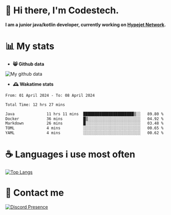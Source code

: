 # 👋 Hi there, I'm Codestech.
**I am a junior java/kotlin developer, currently working on [Hypejet Network](https://github.com/Hypejet).**

# 📊 My stats
- **😸 Github data**

![My github data](https://github-readme-stats.vercel.app/api?username=Codestech1&count_private=true&include_all_commits=true&theme=codeSTACKr)

- **🕰️ Wakatime stats**
<!--START_SECTION:waka-->

```txt
From: 01 April 2024 - To: 08 April 2024

Total Time: 12 hrs 27 mins

Java              11 hrs 11 mins  ██████████████████████▒░░   89.80 %
Docker            36 mins         █▒░░░░░░░░░░░░░░░░░░░░░░░   04.92 %
Markdown          26 mins         █░░░░░░░░░░░░░░░░░░░░░░░░   03.48 %
TOML              4 mins          ░░░░░░░░░░░░░░░░░░░░░░░░░   00.65 %
YAML              4 mins          ░░░░░░░░░░░░░░░░░░░░░░░░░   00.62 %
```

<!--END_SECTION:waka-->

# ☕ Languages i use most often
[![Top Langs](https://github-readme-stats.vercel.app/api/top-langs/?username=Codestech1&layout=compact&langs_count=8&exclude_repo=window5000.github.io&theme=codeSTACKr)](https://github.com/anuraghazra/github-readme-stats)

# 💬 Contact me
[![Discord Presence](https://lanyard.cnrad.dev/api/650718742157852740)](https://discord.com/users/650718742157852740)
</br>
